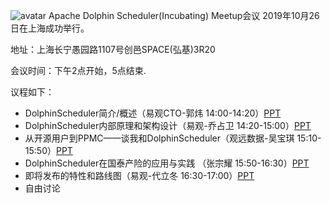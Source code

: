![avatar](https://dolphinscheduler.apache.org//img/2019-10-26-user.jpg)
Apache Dolphin Scheduler(Incubating) Meetup会议 2019年10月26日在上海成功举行。

地址：上海长宁愚园路1107号创邑SPACE(弘基)3R20

会议时间：下午2点开始，5点结束.

议程如下：

* DolphinScheduler简介/概述（易观CTO-郭炜 14:00-14:20）[PPT](https://dolphinscheduler.apache.org//file/2019-10-26/DolphinScheduler_guowei.pptx)
* DolphinScheduler内部原理和架构设计（易观-乔占卫 14:20-15:00）[PPT](https://dolphinscheduler.apache.org//file/2019-10-26/DolphinScheduler_qiaozhanwei.pptx)
* 从开源用户到PPMC——谈我和DolphinScheduler（观远数据-吴宝琪 15:10-15:50）[PPT](https://dolphinscheduler.apache.org//file/2019-10-26/Dolphinescheduler_baoqiwu.pptx)
* DolphinScheduler在国泰产险的应用与实践 （张宗耀 15:50-16:30）[PPT](https://dolphinscheduler.apache.org//file/2019-10-26/DolphinScheduler_zhangzongyao.pptx)
* 即将发布的特性和路线图（易观-代立冬 16:30-17:00）[PPT](https://dolphinscheduler.apache.org//file/2019-10-26/DolphinScheduler_dailidong.pptx)
* 自由讨论
